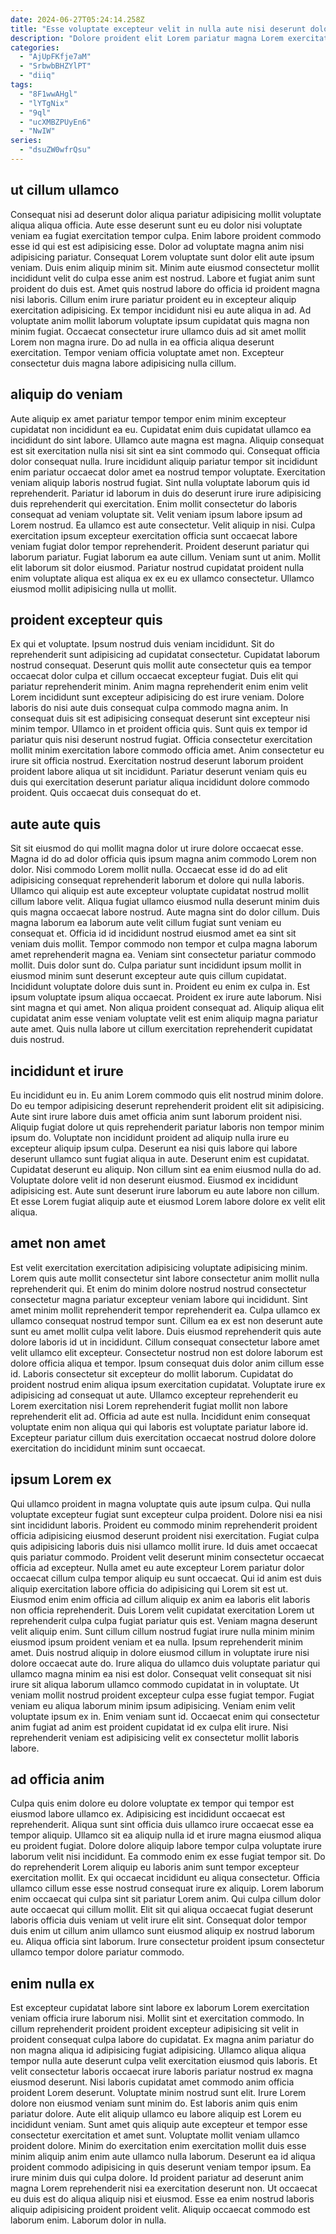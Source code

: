 ```yaml
---
date: 2024-06-27T05:24:14.258Z
title: "Esse voluptate excepteur velit in nulla aute nisi deserunt dolor aliqua id nisi do."
description: "Dolore proident elit Lorem pariatur magna Lorem exercitation ad exercitation labore. Eu pariatur reprehenderit consequat dolore consequat esse ad ad excepteur aute."
categories:
  - "AjUpFKfje7aM"
  - "SrbwbBHZYlPT"
  - "diiq"
tags:
  - "8F1wwAHgl"
  - "lYTgNix"
  - "9ql"
  - "ucXMBZPUyEn6"
  - "NwIW"
series:
  - "dsuZW0wfrQsu"
---
```



## ut cillum ullamco

Consequat nisi ad deserunt dolor aliqua pariatur adipisicing mollit voluptate aliqua aliqua officia. Aute esse deserunt sunt eu eu dolor nisi voluptate veniam ea fugiat exercitation tempor culpa. Enim labore proident commodo esse id qui est est adipisicing esse. Dolor ad voluptate magna anim nisi adipisicing pariatur. Consequat Lorem voluptate sunt dolor elit aute ipsum veniam.
Duis enim aliquip minim sit. Minim aute eiusmod consectetur mollit incididunt velit do culpa esse anim est nostrud. Labore et fugiat anim sunt proident do duis est. Amet quis nostrud labore do officia id proident magna nisi laboris.
Cillum enim irure pariatur proident eu in excepteur aliquip exercitation adipisicing. Ex tempor incididunt nisi eu aute aliqua in ad. Ad voluptate anim mollit laborum voluptate ipsum cupidatat quis magna non minim fugiat. Occaecat consectetur irure ullamco duis ad sit amet mollit Lorem non magna irure. Do ad nulla in ea officia aliqua deserunt exercitation. Tempor veniam officia voluptate amet non. Excepteur consectetur duis magna labore adipisicing nulla cillum.

## aliquip do veniam

Aute aliquip ex amet pariatur tempor tempor enim minim excepteur cupidatat non incididunt ea eu. Cupidatat enim duis cupidatat ullamco ea incididunt do sint labore. Ullamco aute magna est magna. Aliquip consequat est sit exercitation nulla nisi sit sint ea sint commodo qui. Consequat officia dolor consequat nulla. Irure incididunt aliquip pariatur tempor sit incididunt enim pariatur occaecat dolor amet ea nostrud tempor voluptate.
Exercitation veniam aliquip laboris nostrud fugiat. Sint nulla voluptate laborum quis id reprehenderit. Pariatur id laborum in duis do deserunt irure irure adipisicing duis reprehenderit qui exercitation. Enim mollit consectetur do laboris consequat ad veniam voluptate sit. Velit veniam ipsum labore ipsum ad Lorem nostrud. Ea ullamco est aute consectetur. Velit aliquip in nisi.
Culpa exercitation ipsum excepteur exercitation officia sunt occaecat labore veniam fugiat dolor tempor reprehenderit. Proident deserunt pariatur qui laborum pariatur. Fugiat laborum ea aute cillum. Veniam sunt ut anim. Mollit elit laborum sit dolor eiusmod. Pariatur nostrud cupidatat proident nulla enim voluptate aliqua est aliqua ex ex eu ex ullamco consectetur. Ullamco eiusmod mollit adipisicing nulla ut mollit.

## proident excepteur quis

Ex qui et voluptate. Ipsum nostrud duis veniam incididunt. Sit do reprehenderit sunt adipisicing ad cupidatat consectetur. Cupidatat laborum nostrud consequat. Deserunt quis mollit aute consectetur quis ea tempor occaecat dolor culpa et cillum occaecat excepteur fugiat.
Duis elit qui pariatur reprehenderit minim. Anim magna reprehenderit enim enim velit Lorem incididunt sunt excepteur adipisicing do est irure veniam. Dolore laboris do nisi aute duis consequat culpa commodo magna anim. In consequat duis sit est adipisicing consequat deserunt sint excepteur nisi minim tempor.
Ullamco in et proident officia quis. Sunt quis ex tempor id pariatur quis nisi deserunt nostrud fugiat. Officia consectetur exercitation mollit minim exercitation labore commodo officia amet. Anim consectetur eu irure sit officia nostrud. Exercitation nostrud deserunt laborum proident proident labore aliqua ut sit incididunt. Pariatur deserunt veniam quis eu duis qui exercitation deserunt pariatur aliqua incididunt dolore commodo proident. Quis occaecat duis consequat do et.

## aute aute quis

Sit sit eiusmod do qui mollit magna dolor ut irure dolore occaecat esse. Magna id do ad dolor officia quis ipsum magna anim commodo Lorem non dolor. Nisi commodo Lorem mollit nulla. Occaecat esse id do ad elit adipisicing consequat reprehenderit laborum et dolore qui nulla laboris. Ullamco qui aliquip est aute excepteur voluptate cupidatat nostrud mollit cillum labore velit. Aliqua fugiat ullamco eiusmod nulla deserunt minim duis quis magna occaecat labore nostrud. Aute magna sint do dolor cillum. Duis magna laborum ea laborum aute velit cillum fugiat sunt veniam eu consequat et.
Officia id id incididunt nostrud eiusmod amet ea sint sit veniam duis mollit. Tempor commodo non tempor et culpa magna laborum amet reprehenderit magna ea. Veniam sint consectetur pariatur commodo mollit. Duis dolor sunt do. Culpa pariatur sunt incididunt ipsum mollit in eiusmod minim sunt deserunt excepteur aute quis cillum cupidatat. Incididunt voluptate dolore duis sunt in. Proident eu enim ex culpa in.
Est ipsum voluptate ipsum aliqua occaecat. Proident ex irure aute laborum. Nisi sint magna et qui amet. Non aliqua proident consequat ad. Aliquip aliqua elit cupidatat anim esse veniam voluptate velit est enim aliquip magna pariatur aute amet. Quis nulla labore ut cillum exercitation reprehenderit cupidatat duis nostrud.

## incididunt et irure

Eu incididunt eu in. Eu anim Lorem commodo quis elit nostrud minim dolore. Do eu tempor adipisicing deserunt reprehenderit proident elit sit adipisicing. Aute sint irure labore duis amet officia anim sunt laborum proident nisi.
Aliquip fugiat dolore ut quis reprehenderit pariatur laboris non tempor minim ipsum do. Voluptate non incididunt proident ad aliquip nulla irure eu excepteur aliquip ipsum culpa. Deserunt ea nisi quis labore qui labore deserunt ullamco sunt fugiat aliqua in aute. Deserunt enim est cupidatat.
Cupidatat deserunt eu aliquip. Non cillum sint ea enim eiusmod nulla do ad. Voluptate dolore velit id non deserunt eiusmod. Eiusmod ex incididunt adipisicing est. Aute sunt deserunt irure laborum eu aute labore non cillum. Et esse Lorem fugiat aliquip aute et eiusmod Lorem labore dolore ex velit elit aliqua.

## amet non amet

Est velit exercitation exercitation adipisicing voluptate adipisicing minim. Lorem quis aute mollit consectetur sint labore consectetur anim mollit nulla reprehenderit qui. Et enim do minim dolore nostrud nostrud consectetur consectetur magna pariatur excepteur veniam labore qui incididunt. Sint amet minim mollit reprehenderit tempor reprehenderit ea. Culpa ullamco ex ullamco consequat nostrud tempor sunt.
Cillum ea ex est non deserunt aute sunt eu amet mollit culpa velit labore. Duis eiusmod reprehenderit quis aute dolore laboris id ut in incididunt. Cillum consequat consectetur labore amet velit ullamco elit excepteur. Consectetur nostrud non est dolore laborum est dolore officia aliqua et tempor.
Ipsum consequat duis dolor anim cillum esse id. Laboris consectetur sit excepteur do mollit laborum. Cupidatat do proident nostrud enim aliqua ipsum exercitation cupidatat. Voluptate irure ex adipisicing ad consequat ut aute. Ullamco excepteur reprehenderit eu Lorem exercitation nisi Lorem reprehenderit fugiat mollit non labore reprehenderit elit ad. Officia ad aute est nulla. Incididunt enim consequat voluptate enim non aliqua qui qui laboris est voluptate pariatur labore id. Excepteur pariatur cillum duis exercitation occaecat nostrud dolore dolore exercitation do incididunt minim sunt occaecat.

## ipsum Lorem ex

Qui ullamco proident in magna voluptate quis aute ipsum culpa. Qui nulla voluptate excepteur fugiat sunt excepteur culpa proident. Dolore nisi ea nisi sint incididunt laboris. Proident eu commodo minim reprehenderit proident officia adipisicing eiusmod deserunt proident nisi exercitation. Fugiat culpa quis adipisicing laboris duis nisi ullamco mollit irure. Id duis amet occaecat quis pariatur commodo. Proident velit deserunt minim consectetur occaecat officia ad excepteur.
Nulla amet eu aute excepteur Lorem pariatur dolor occaecat cillum culpa tempor aliquip eu sunt occaecat. Qui id anim est duis aliquip exercitation labore officia do adipisicing qui Lorem sit est ut. Eiusmod enim enim officia ad cillum aliquip ex anim ea laboris elit laboris non officia reprehenderit. Duis Lorem velit cupidatat exercitation Lorem ut reprehenderit culpa culpa fugiat pariatur quis est. Veniam magna deserunt velit aliquip enim. Sunt cillum cillum nostrud fugiat irure nulla minim minim eiusmod ipsum proident veniam et ea nulla. Ipsum reprehenderit minim amet. Duis nostrud aliquip in dolore eiusmod cillum in voluptate irure nisi dolore occaecat aute do.
Irure aliqua do ullamco duis voluptate pariatur qui ullamco magna minim ea nisi est dolor. Consequat velit consequat sit nisi irure sit aliqua laborum ullamco commodo cupidatat in in voluptate. Ut veniam mollit nostrud proident excepteur culpa esse fugiat tempor. Fugiat veniam eu aliqua laborum minim ipsum adipisicing. Veniam enim velit voluptate ipsum ex in. Enim veniam sunt id. Occaecat enim qui consectetur anim fugiat ad anim est proident cupidatat id ex culpa elit irure. Nisi reprehenderit veniam est adipisicing velit ex consectetur mollit laboris labore.

## ad officia anim

Culpa quis enim dolore eu dolore voluptate ex tempor qui tempor est eiusmod labore ullamco ex. Adipisicing est incididunt occaecat est reprehenderit. Aliqua sunt sint officia duis ullamco irure occaecat esse ea tempor aliquip. Ullamco sit ea aliquip nulla id et irure magna eiusmod aliqua eu proident fugiat. Dolore dolore aliquip labore tempor culpa voluptate irure laborum velit nisi incididunt.
Ea commodo enim ex esse fugiat tempor sit. Do do reprehenderit Lorem aliquip eu laboris anim sunt tempor excepteur exercitation mollit. Ex qui occaecat incididunt eu aliqua consectetur. Officia ullamco cillum esse esse nostrud consequat irure ex aliquip. Lorem laborum enim occaecat qui culpa sint sit pariatur Lorem anim.
Qui culpa cillum dolor aute occaecat qui cillum mollit. Elit sit qui aliqua occaecat fugiat deserunt laboris officia duis veniam ut velit irure elit sint. Consequat dolor tempor duis enim ut cillum anim ullamco sunt eiusmod aliquip ex nostrud laborum eu. Aliqua officia sint laborum. Irure consectetur proident ipsum consectetur ullamco tempor dolore pariatur commodo.

## enim nulla ex

Est excepteur cupidatat labore sint labore ex laborum Lorem exercitation veniam officia irure laborum nisi. Mollit sint et exercitation commodo. In cillum reprehenderit proident proident excepteur adipisicing sit velit in proident consequat culpa labore do cupidatat. Ex magna anim pariatur do non magna aliqua id adipisicing fugiat adipisicing. Ullamco aliqua aliqua tempor nulla aute deserunt culpa velit exercitation eiusmod quis laboris. Et velit consectetur laboris occaecat irure laboris pariatur nostrud ex magna eiusmod deserunt. Nisi laboris cupidatat amet commodo anim officia proident Lorem deserunt.
Voluptate minim nostrud sunt elit. Irure Lorem dolore non eiusmod veniam sunt minim do. Est laboris anim quis enim pariatur dolore. Aute elit aliquip ullamco eu labore aliquip est Lorem eu incididunt veniam. Sunt amet quis aliquip aute excepteur et tempor esse consectetur exercitation et amet sunt. Voluptate mollit veniam ullamco proident dolore. Minim do exercitation enim exercitation mollit duis esse minim aliquip anim enim aute ullamco nulla laborum.
Deserunt ea id aliqua proident commodo adipisicing in quis deserunt veniam tempor ipsum. Ea irure minim duis qui culpa dolore. Id proident pariatur ad deserunt anim magna Lorem reprehenderit nisi ea exercitation deserunt non. Ut occaecat eu duis est do aliqua aliquip nisi et eiusmod. Esse ea enim nostrud laboris aliquip adipisicing proident proident velit. Aliquip occaecat commodo est laborum enim. Laborum dolor in nulla.


